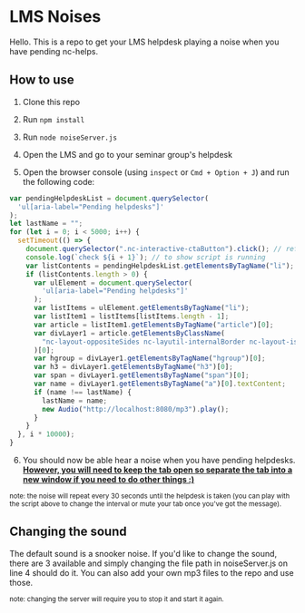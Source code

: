 # LMS Noises

Hello. This is a repo to get your LMS helpdesk playing a noise when you have pending nc-helps.

## How to use

1. Clone this repo

2. Run `npm install`

3. Run `node noiseServer.js`

4. Open the LMS and go to your seminar group's helpdesk

5. Open the browser console (using `inspect` or `Cmd + Option + J`) and run the following code:

```javascript
var pendingHelpdeskList = document.querySelector(
  'ul[aria-label="Pending helpdesks"]'
);
let lastName = "";
for (let i = 0; i < 5000; i++) {
  setTimeout(() => {
    document.querySelector(".nc-interactive-ctaButton").click(); // refresh helpdesk list
    console.log(`check ${i + 1}`); // to show script is running
    var listContents = pendingHelpdeskList.getElementsByTagName("li");
    if (listContents.length > 0) {
      var ulElement = document.querySelector(
        'ul[aria-label="Pending helpdesks"]'
      );
      var listItems = ulElement.getElementsByTagName("li");
      var listItem1 = listItems[listItems.length - 1];
      var article = listItem1.getElementsByTagName("article")[0];
      var divLayer1 = article.getElementsByClassName(
        "nc-layout-oppositeSides nc-layutil-internalBorder nc-layout-isolate"
      )[0];
      var hgroup = divLayer1.getElementsByTagName("hgroup")[0];
      var h3 = divLayer1.getElementsByTagName("h3")[0];
      var span = divLayer1.getElementsByTagName("span")[0];
      var name = divLayer1.getElementsByTagName("a")[0].textContent;
      if (name !== lastName) {
        lastName = name;
        new Audio("http://localhost:8080/mp3").play();
      }
    }
  }, i * 10000);
}
```

6. You should now be able hear a noise when you have pending helpdesks. **<u>However, you will need to keep the tab open so separate the tab into a new window if you need to do other things :) </u>**

<sub>note: the noise will repeat every 30 seconds until the helpdesk is taken (you can play with the script above to change the interval or mute your tab once you've got the message).

## Changing the sound

The default sound is a snooker noise. If you'd like to change the sound, there are 3 available and simply changing the file path in noiseServer.js on line 4 should do it. You can also add your own mp3 files to the repo and use those.

<sub>note: changing the server will require you to stop it and start it again.
